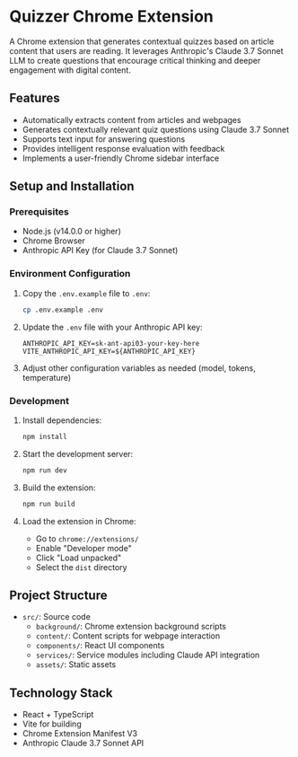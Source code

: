 # Quizzer Chrome Extension

A Chrome extension that generates contextual quizzes based on article content that users are reading. It leverages Anthropic's Claude 3.7 Sonnet LLM to create questions that encourage critical thinking and deeper engagement with digital content.

## Features

- Automatically extracts content from articles and webpages
- Generates contextually relevant quiz questions using Claude 3.7 Sonnet
- Supports text input for answering questions
- Provides intelligent response evaluation with feedback
- Implements a user-friendly Chrome sidebar interface

## Setup and Installation

### Prerequisites

- Node.js (v14.0.0 or higher)
- Chrome Browser
- Anthropic API Key (for Claude 3.7 Sonnet)

### Environment Configuration

1. Copy the `.env.example` file to `.env`:
   ```bash
   cp .env.example .env
   ```

2. Update the `.env` file with your Anthropic API key:
   ```
   ANTHROPIC_API_KEY=sk-ant-api03-your-key-here
   VITE_ANTHROPIC_API_KEY=${ANTHROPIC_API_KEY}
   ```

3. Adjust other configuration variables as needed (model, tokens, temperature)

### Development

1. Install dependencies:
   ```bash
   npm install
   ```

2. Start the development server:
   ```bash
   npm run dev
   ```

3. Build the extension:
   ```bash
   npm run build
   ```

4. Load the extension in Chrome:
   - Go to `chrome://extensions/`
   - Enable "Developer mode"
   - Click "Load unpacked"
   - Select the `dist` directory

## Project Structure

- `src/`: Source code
  - `background/`: Chrome extension background scripts
  - `content/`: Content scripts for webpage interaction
  - `components/`: React UI components
  - `services/`: Service modules including Claude API integration
  - `assets/`: Static assets

## Technology Stack

- React + TypeScript
- Vite for building
- Chrome Extension Manifest V3
- Anthropic Claude 3.7 Sonnet API
